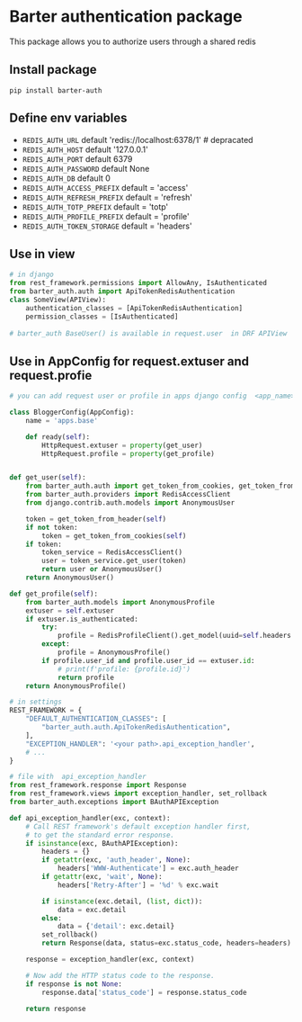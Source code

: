 # Barter authentication package

This package allows you to authorize users through a shared redis

## Install package
```shell
pip install barter-auth
```

## Define env variables

- `REDIS_AUTH_URL` default 'redis://localhost:6378/1' # depracated
- `REDIS_AUTH_HOST` default '127.0.0.1'
- `REDIS_AUTH_PORT` default 6379
- `REDIS_AUTH_PASSWORD` default None
- `REDIS_AUTH_DB` default 0
- `REDIS_AUTH_ACCESS_PREFIX` default = 'access'
- `REDIS_AUTH_REFRESH_PREFIX` default = 'refresh'
- `REDIS_AUTH_TOTP_PREFIX` default = 'totp'
- `REDIS_AUTH_PROFILE_PREFIX` default = 'profile'
- `REDIS_AUTH_TOKEN_STORAGE` default = 'headers'

## Use in view

```python
# in django 
from rest_framework.permissions import AllowAny, IsAuthenticated
from barter_auth.auth import ApiTokenRedisAuthentication
class SomeView(APIView):
    authentication_classes = [ApiTokenRedisAuthentication]
    permission_classes = [IsAuthenticated]
    
# barter_auth BaseUser() is available in request.user  in DRF APIView 

```
## Use in AppConfig   for  request.extuser  and  request.profie
```python
# you can add request user or profile in apps django config  <app_name>.apps.py

class BloggerConfig(AppConfig):
    name = 'apps.base'

    def ready(self):
        HttpRequest.extuser = property(get_user)
        HttpRequest.profile = property(get_profile)


def get_user(self):
    from barter_auth.auth import get_token_from_cookies, get_token_from_header
    from barter_auth.providers import RedisAccessClient
    from django.contrib.auth.models import AnonymousUser

    token = get_token_from_header(self)
    if not token:
        token = get_token_from_cookies(self)
    if token:
        token_service = RedisAccessClient()
        user = token_service.get_user(token)
        return user or AnonymousUser()
    return AnonymousUser()

def get_profile(self):
    from barter_auth.models import AnonymousProfile
    extuser = self.extuser
    if extuser.is_authenticated:
        try:
            profile = RedisProfileClient().get_model(uuid=self.headers.get('Profile'))
        except:
            profile = AnonymousProfile()
        if profile.user_id and profile.user_id == extuser.id:
            # print(f'profile: {profile.id}')
            return profile
    return AnonymousProfile()

```


```python
# in settings
REST_FRAMEWORK = {
    "DEFAULT_AUTHENTICATION_CLASSES": [
        "barter_auth.auth.ApiTokenRedisAuthentication",
    ],
    "EXCEPTION_HANDLER": '<your path>.api_exception_handler',
    # ...
}

# file with  api_exception_handler
from rest_framework.response import Response
from rest_framework.views import exception_handler, set_rollback
from barter_auth.exceptions import BAuthAPIException

def api_exception_handler(exc, context):
    # Call REST framework's default exception handler first,
    # to get the standard error response.
    if isinstance(exc, BAuthAPIException):
        headers = {}
        if getattr(exc, 'auth_header', None):
            headers['WWW-Authenticate'] = exc.auth_header
        if getattr(exc, 'wait', None):
            headers['Retry-After'] = '%d' % exc.wait

        if isinstance(exc.detail, (list, dict)):
            data = exc.detail
        else:
            data = {'detail': exc.detail}
        set_rollback()
        return Response(data, status=exc.status_code, headers=headers)

    response = exception_handler(exc, context)

    # Now add the HTTP status code to the response.
    if response is not None:
        response.data['status_code'] = response.status_code

    return response

```
